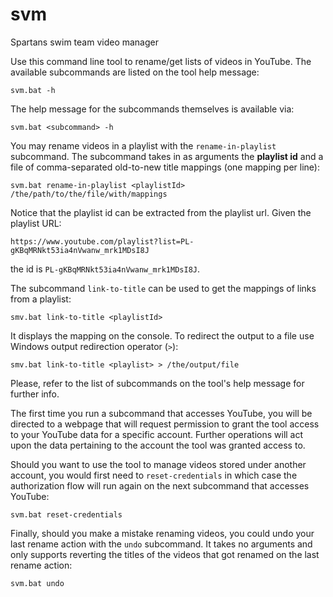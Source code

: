 # svm
Spartans swim team video manager

Use this command line tool to rename/get lists of videos in YouTube. The available subcommands are listed on the tool help message:

    svm.bat -h
    
The help message for the subcommands themselves is available via:

    svm.bat <subcommand> -h
    
You may rename videos in a playlist with the `rename-in-playlist` subcommand. The subcommand takes in as arguments the **playlist id** and a file of comma-separated old-to-new title mappings (one mapping per line):

    svm.bat rename-in-playlist <playlistId> /the/path/to/the/file/with/mappings

Notice that the playlist id can be extracted from the playlist url. Given the playlist URL:

    https://www.youtube.com/playlist?list=PL-gKBqMRNkt53ia4nVwanw_mrk1MDsI8J
    
the id is `PL-gKBqMRNkt53ia4nVwanw_mrk1MDsI8J`.

The subcommand `link-to-title` can be used to get the mappings of links from a playlist:

    smv.bat link-to-title <playlistId>
    
It displays the mapping on the console. To redirect the output to a file use Windows output redirection operator (`>`):

    smv.bat link-to-title <playlist> > /the/output/file

Please, refer to the list of subcommands on the tool's help message for further info.

The first time you run a subcommand that accesses YouTube, you will be directed to a webpage that will request permission to grant the tool access to your YouTube data for a specific account. Further operations will act upon the data pertaining to the account the tool was granted access to. 

Should you want to use the tool to manage videos stored under another account, you would first need to `reset-credentials` in which case the authorization flow will run again on the next subcommand that accesses YouTube:
    
    svm.bat reset-credentials

Finally, should you make a mistake renaming videos, you could undo your last rename action with the `undo` subcommand. It takes no arguments and only supports reverting the titles of the videos that got renamed on the last rename action:

    svm.bat undo

